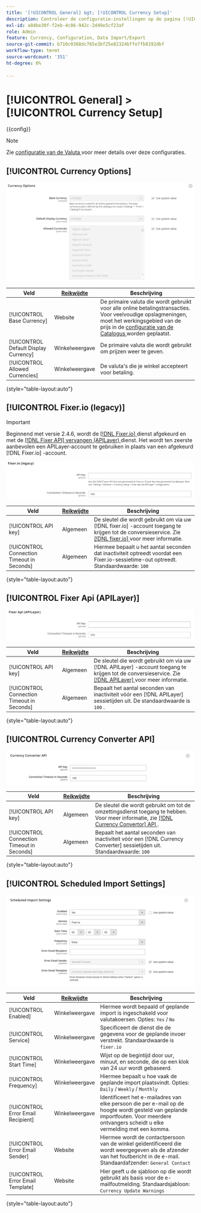 ```yaml
---
title: '[!UICONTROL General] &gt; [!UICONTROL Currency Setup]'
description: Controleer de configuratie-instellingen op de pagina [!UICONTROL General] &gt; [!UICONTROL Currency Setup] van Commerce Admin.
exl-id: a84be30f-f2eb-4c86-942c-2d49e5cf23af
role: Admin
feature: Currency, Configuration, Data Import/Export
source-git-commit: b710c0368dc765e3bf25e82324bffe7fb8192dbf
workflow-type: tm+mt
source-wordcount: '351'
ht-degree: 0%

---
```


# [!UICONTROL General] > [!UICONTROL Currency Setup]

{{config}}

>[!NOTE]
>
>Zie [ configuratie van de Valuta ](../../stores-purchase/currency-configuration.md) voor meer details over deze configuraties.

## [!UICONTROL Currency Options]

![ de Opstelling van de Valuta > Opties van de Valuta ](./assets/currency-setup-currency-options.png)<!-- zoom -->

| Veld | [ Reikwijdte ](../../getting-started/websites-stores-views.md#scope-settings) | Beschrijving |
|--- |--- |--- |
| [!UICONTROL Base Currency] | Website | De primaire valuta die wordt gebruikt voor alle online betalingstransacties. Voor veelvoudige opslagmeningen, moet het werkingsgebied van de prijs in de [ configuratie van de Catalogus ](../catalog/catalog.md) worden geplaatst. |
| [!UICONTROL Default Display Currency] | Winkelweergave | De primaire valuta die wordt gebruikt om prijzen weer te geven. |
| [!UICONTROL Allowed Currencies] | Winkelweergave | De valuta&#39;s die je winkel accepteert voor betaling. |

{style="table-layout:auto"}

## [!UICONTROL Fixer.io (legacy)]

>[!IMPORTANT]
>
>Beginnend met versie 2.4.6, wordt de [[!DNL Fixer.io] ](https://fixer.io/) dienst afgekeurd en met de [[!DNL Fixer API]  vervangen (APILayer) ](https://apilayer.com/marketplace/fixer-api) dienst. Het wordt ten zeerste aanbevolen een APILayer-account te gebruiken in plaats van een afgekeurd [!DNL Fixer.io] -account.

![ Opstelling van de Valuta > Fixer.io ](./assets/currency-setup-fixer.png)<!-- zoom -->

| Veld | [ Reikwijdte ](../../getting-started/websites-stores-views.md#scope-settings) | Beschrijving |
|--- |--- |--- |
| [!UICONTROL API key] | Algemeen | De sleutel die wordt gebruikt om via uw [!DNL fixer.io] -account toegang te krijgen tot de conversieservice. Zie [[!DNL fixer.io] ](https://fixer.io/) voor meer informatie. |
| [!UICONTROL Connection Timeout in Seconds] | Algemeen | Hiermee bepaalt u het aantal seconden dat inactiviteit optreedt voordat een Fixer.io-sessietime-out optreedt. Standaardwaarde: `100` |

{style="table-layout:auto"}

## [!UICONTROL Fixer Api (APILayer)]

![ de Opstelling van de Valuta > Fixer API (APILayer) ](./assets/currency-setup-fixer-api.png)<!-- zoom -->

| Veld | [ Reikwijdte ](../../getting-started/websites-stores-views.md#scope-settings) | Beschrijving |
|--- |--- |--- |
| [!UICONTROL API key] | Algemeen | De sleutel die wordt gebruikt om via uw [!DNL APILayer] -account toegang te krijgen tot de conversieservice. Zie [[!DNL APILayer] ](https://apilayer.com/) voor meer informatie. |
| [!UICONTROL Connection Timeout in Seconds] | Algemeen | Bepaalt het aantal seconden van inactiviteit vóór een [!DNL APILayer] sessietijden uit. De standaardwaarde is `100` . |

{style="table-layout:auto"}

## [!UICONTROL Currency Converter API]

![ Opstelling van de Valuta > API van de Convertor van de Valuta ](./assets/currency-setup-converter.png)<!-- zoom -->

| Veld | [ Reikwijdte ](../../getting-started/websites-stores-views.md#scope-settings) | Beschrijving |
|--- |--- |--- |
| [!UICONTROL API key] | Algemeen | De sleutel die wordt gebruikt om tot de omzettingsdienst toegang te hebben. Voor meer informatie, zie [[!DNL Currency Convertor]  API ](https://free.currencyconverterapi.com/). |
| [!UICONTROL Connection Timeout in Seconds] | Algemeen | Bepaalt het aantal seconden van inactiviteit vóór een [!DNL Currency Converter] sessietijden uit. Standaardwaarde: `100` |

{style="table-layout:auto"}

## [!UICONTROL Scheduled Import Settings]

![ Opstelling van de Valuta > Geplande de Montages van de Invoer ](./assets/currency-setup-scheduled-import-settings.png)<!-- zoom -->

| Veld | [ Reikwijdte ](../../getting-started/websites-stores-views.md#scope-settings) | Beschrijving |
|--- |--- |--- |
| [!UICONTROL Enabled] | Winkelweergave | Hiermee wordt bepaald of geplande import is ingeschakeld voor valutakoersen. Opties: `Yes` / `No` |
| [!UICONTROL Service] | Winkelweergave | Specificeert de dienst die de gegevens voor de geplande invoer verstrekt. Standaardwaarde is `fixer.io` |
| [!UICONTROL Start Time] | Winkelweergave | Wijst op de begintijd door uur, minuut, en seconde, die op een klok van 24 uur wordt gebaseerd. |
| [!UICONTROL Frequency] | Winkelweergave | Hiermee bepaalt u hoe vaak de geplande import plaatsvindt. Opties: `Daily` / `Weekly` / `Monthly` |
| [!UICONTROL Error Email Recipient] | Winkelweergave | Identificeert het e-mailadres van elke persoon die per e-mail op de hoogte wordt gesteld van geplande importfouten. Voor meerdere ontvangers scheidt u elke vermelding met een komma. |
| [!UICONTROL Error Email Sender] | Website | Hiermee wordt de contactpersoon van de winkel geïdentificeerd die wordt weergegeven als de afzender van het foutbericht in de e-mail. Standaardafzender: `General Contact` |
| [!UICONTROL Error Email Template] | Website | Hier geeft u de sjabloon op die wordt gebruikt als basis voor de e-mailfoutmelding. Standaardsjabloon: `Currency Update Warnings` |

{style="table-layout:auto"}
